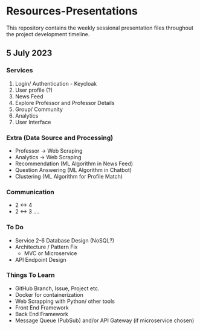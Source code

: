 # Resources-Presentations

This repository contains the weekly sessional presentation files throughout the project development timeline.

## 5 July 2023

### Services

1. Login/ Authentication - Keycloak
2. User profile (?)
3. News Feed
4. Explore Professor and Professor Details
5. Group/ Community
6. Analytics
7. User Interface

### Extra (Data Source and Processing)

- Professor -> Web Scraping 
- Analytics -> Web Scraping
- Recommendation (ML Algorithm in News Feed)
- Question Answering (ML Algorithm in Chatbot)
- Clustering (ML Algorithm for Profile Match)

### Communication
- 2 <-> 4
- 2 <-> 3
….

### To Do

- Service 2-6 Database Design (NoSQL?)
- Architecture / Pattern Fix
  - MVC or Microservice
- API Endpoint Design

### Things To Learn

- GitHub Branch, Issue, Project etc.
- Docker for containerization
- Web Scrapping with Python/ other tools
- Front End Framework
- Back End Framework
- Message Queue (PubSub) and/or API Gateway (if microservice chosen)
